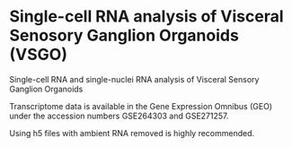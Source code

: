 # Single-cell RNA analysis of Visceral Senosory Ganglion Organoids (VSGO)
Single-cell RNA and single-nuclei RNA analysis of Visceral Sensory Ganglion Organoids

Transcriptome data is available in the Gene Expression Omnibus (GEO) 
under the accession numbers GSE264303 and GSE271257.

Using h5 files with ambient RNA removed is highly recommended.
